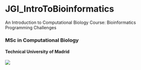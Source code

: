 # JGI_IntroToBioinformatics
An Introduction to Computational Biology
Course: Bioinformatics Programming Challenges

### MSc in Computational Biology
#### Technical University of Madrid
![](https://www.upm.es/sfs/Rectorado/Gabinete%20del%20Rector/Logos/UPM/CEI/LOGOTIPO%20leyenda%20color%20JPG%20p.png) 
